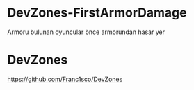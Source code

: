 # DevZones-FirstArmorDamage
Armoru bulunan oyuncular önce armorundan hasar yer
 
# DevZones
https://github.com/Franc1sco/DevZones
